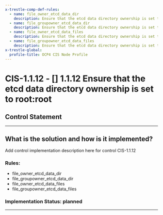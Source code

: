 ```yaml
---
x-trestle-comp-def-rules:
  - name: file_owner_etcd_data_dir
    description: Ensure that the etcd data directory ownership is set to root:root
  - name: file_groupowner_etcd_data_dir
    description: Ensure that the etcd data directory ownership is set to root:root
  - name: file_owner_etcd_data_files
    description: Ensure that the etcd data directory ownership is set to root:root
  - name: file_groupowner_etcd_data_files
    description: Ensure that the etcd data directory ownership is set to root:root
x-trestle-global:
  profile-title: OCP4 CIS Node Profile
---
```


# CIS-1.1.12 - \[\] 1.1.12 Ensure that the etcd data directory ownership is set to root:root

## Control Statement

______________________________________________________________________

## What is the solution and how is it implemented?

<!-- For implementation status enter one of: implemented, partial, planned, alternative, not-applicable -->

<!-- Note that the list of rules under ### Rules: is read-only and changes will not be captured after assembly to JSON -->

Add control implementation description here for control CIS-1.1.12

### Rules:

  - file_owner_etcd_data_dir
  - file_groupowner_etcd_data_dir
  - file_owner_etcd_data_files
  - file_groupowner_etcd_data_files

### Implementation Status: planned

______________________________________________________________________

